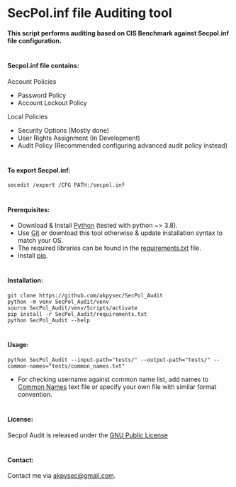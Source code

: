 # SecPol.inf file Auditing tool

#### This script performs auditing based on CIS Benchmark against Secpol.inf file configuration.

#

#### Secpol.inf file contains:
Account Policies
- Password Policy
- Account Lockout Policy

Local Policies
- Security Options (Mostly done)
- User Rights Assignment (In Development)
- Audit Policy (Recommended configuring advanced audit policy instead)

#

#### To export Secpol.inf:

    secedit /export /CFG PATH:/secpol.inf

#

#### Prerequisites:

- Download & Install [Python](https://www.python.org/downloads/) (tested with python ~> 3.8).
- Use [Git](https://git-scm.com/downloads) or download this tool otherwise & update installation syntax to match your OS.
- The required libraries can be found in the [requirements.txt](https://github.com/akpysec/SecPol_Audit/blob/master/requirements.txt) file.
- Install [pip](https://pip.pypa.io/en/stable/installation/).

#

#### Installation:

    git clone https://github.com/akpysec/SecPol_Audit
    python -m venv SecPol_Audit/venv
    source SecPol_Audit/venv/Scripts/activate
    pip install -r SecPol_Audit/requirements.txt
    python SecPol_Audit --help

#

#### Usage:

    python SecPol_Audit --input-path="tests/" --output-path="tests/" --common-names="tests/common_names.txt"

* For checking username against common name list, add names to
  [Common Names](https://github.com/akpysec/SecPol_Audit/blob/master/engine/common_names.txt) text file or specify your own file with similar format convention.

#

#### License:
Secpol Audit is released under the
[GNU Public License](https://github.com/akpysec/SecPol_Audit/blob/master/LICENSE)

#

#### Contact:
Contact me via <akpysec@gmail.com>.
